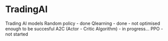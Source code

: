# TradingAI
Trading AI models
Random policy - done
Qlearning - done - not optimised enough to be succesful
A2C (Actor - Critic Algorithm) - in progress...
PPO - not started
